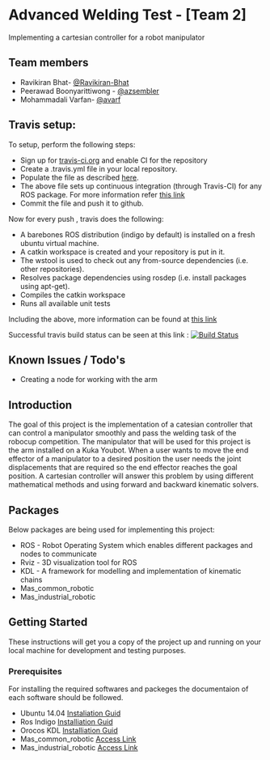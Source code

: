# Advanced Welding Test - [Team 2]
Implementing a cartesian controller for a robot manipulator


## Team members
*   Ravikiran Bhat- [@Ravikiran-Bhat](https://github.com/Ravikiran-Bhat-Git)
*   Peerawad Boonyarittiwong - [@azsembler](https://github.com/azsembler)
*   Mohammadali Varfan- [@avarf](https://github.com/avarf)

## Travis setup:
To setup, perform the following steps:

-   Sign up for [travis-ci.org](https://travis-ci.org/) and enable CI for the repository
-   Create a .travis.yml file in your local repository.
-   Populate the file as described [here](https://github.com/felixduvallet/ros-travis-integration/blob/master/.travis.yml). 
-   The above file sets up continuous integration (through Travis-CI) for any ROS package. For more information refer [this link](https://github.com/felixduvallet/ros-travis-integration)
-   Commit the file and push it to github.

Now for every push , travis does the following:

-   A barebones ROS distribution (indigo by default) is installed on a fresh ubuntu virtual machine.
-   A catkin workspace is created and your repository is put in it.
-   The wstool is used to check out any from-source dependencies (i.e. other repositories).
-   Resolves package dependencies using rosdep (i.e. install packages using apt-get).
-   Compiles the catkin workspace
-   Runs all available unit tests

Including the above, more information can be found at [this link](https://answers.ros.org/question/220305/how-can-i-integrate-my-ros-package-with-travis-continuous-integration/)

Successful travis build status can be seen at this link : [![Build Status](https://travis-ci.org/Ravikiran-Bhat-Git/advanced-welding-test-team2_advanced_welding.svg?branch=develop)](https://travis-ci.org/Ravikiran-Bhat-Git/advanced-welding-test-team2_advanced_welding)

## Known Issues / Todo's

-   Creating a node for working with the arm


## Introduction
The goal of this project is the implementation of a catesian controller that can control a manipulator smoothly and pass the welding task of the robocup competition.
The manipulator that will be used for this project is the arm installed on a Kuka Youbot.
When a user wants to move the end effector of a manipulator to a desired position the user needs the joint displacements that are required so the end effector reaches the goal position. A cartesian controller will answer this problem by using different mathematical methods and using forward and backward kinematic solvers.

## Packages
Below packages are being used for implementing this project:

*   ROS - Robot Operating System which enables different packages and nodes to communicate
*   Rviz - 3D visualization tool for ROS
*   KDL - A framework for modelling and implementation of kinematic chains
*   Mas_common_robotic
*   Mas_industrial_robotic


## Getting Started

These instructions will get you a copy of the project up and running on your local machine for development and testing purposes.

### Prerequisites

For installing the required softwares and packeges the documentaion of each software should be followed.

*   Ubuntu 14.04 [Instaliation Guid](https://tutorials.ubuntu.com/tutorial/tutorial-install-ubuntu-desktop#0)
*   Ros Indigo [Installiation Guid](http://wiki.ros.org/indigo/Installation/Ubuntu)
*   Orocos KDL [Installiation Guid](https://github.com/orocos/orocos_kinematics_dynamics/blob/master/orocos_kdl/INSTALL)
*   Mas_common_robotic [Access Link](https://mas.b-it-center.de/gitgate/mas-group/mas_common_robotics)
*   Mas_industrial_robotic [Access Link](https://mas.b-it-center.de/gitgate/mas-group/mas_industrial_robotics)
